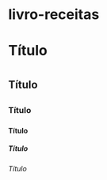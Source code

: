 # livro-receitas


# Título <h1>
## Título <h2>
### Título <h3>
#### Título <h4>
##### Título <h5>
###### Título <h6>
